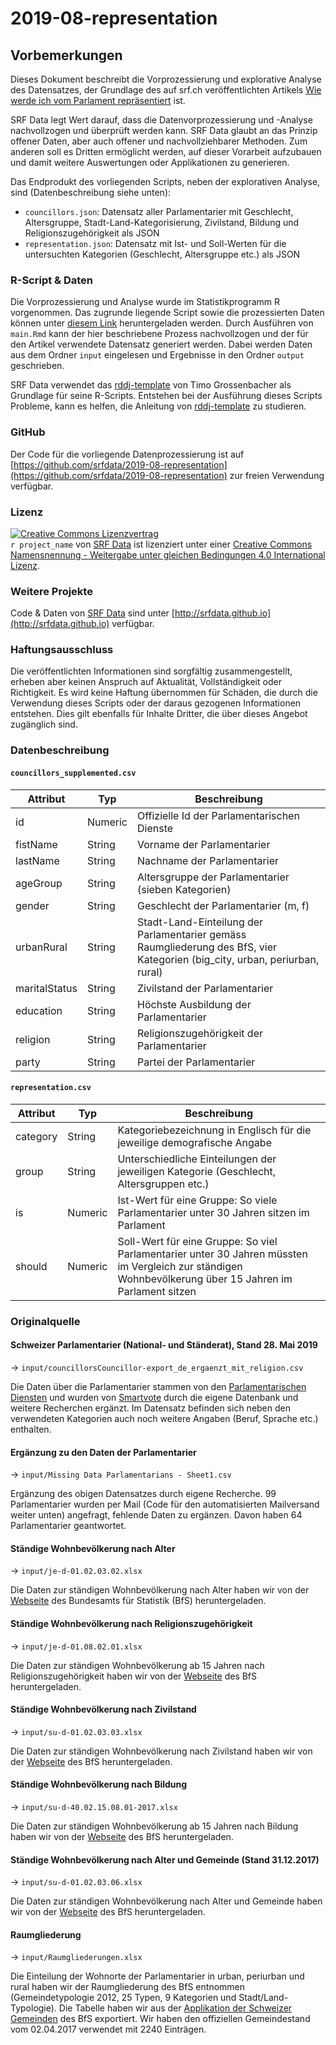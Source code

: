 # 2019-08-representation

## Vorbemerkungen

Dieses Dokument beschreibt die Vorprozessierung und explorative Analyse des Datensatzes, der Grundlage des auf srf.ch veröffentlichten Artikels [Wie werde ich vom Parlament repräsentiert](http://www.srf.ch/data) ist.

SRF Data legt Wert darauf, dass die Datenvorprozessierung und -Analyse nachvollzogen und überprüft werden kann. SRF Data glaubt an das Prinzip offener Daten, aber auch offener und nachvollziehbarer Methoden. Zum anderen soll es Dritten ermöglicht werden, auf dieser Vorarbeit aufzubauen und damit weitere Auswertungen oder Applikationen zu generieren.

Das Endprodukt des vorliegenden Scripts, neben der explorativen Analyse, sind (Datenbeschreibung siehe unten):

* `councillors.json`: Datensatz aller Parlamentarier mit Geschlecht, Altersgruppe, Stadt-Land-Kategorisierung, Zivilstand, Bildung und Religionszugehörigkeit als JSON
* `representation.json`: Datensatz mit Ist- und Soll-Werten für die untersuchten Kategorien (Geschlecht, Altersgruppe etc.) als JSON


### R-Script & Daten

Die Vorprozessierung und Analyse wurde im Statistikprogramm R vorgenommen. Das zugrunde liegende Script sowie die prozessierten Daten können unter [diesem Link](https://srfdata.github.io/2019-08-representation/rscript.zip) heruntergeladen werden. Durch Ausführen von `main.Rmd` kann der hier beschriebene Prozess nachvollzogen und der für den Artikel verwendete Datensatz generiert werden. Dabei werden Daten aus dem Ordner `input` eingelesen und Ergebnisse in den Ordner `output` geschrieben. 

SRF Data verwendet das [rddj-template](https://github.com/grssnbchr/rddj-template) von Timo Grossenbacher als Grundlage für seine R-Scripts. Entstehen bei der Ausführung dieses Scripts Probleme, kann es helfen, die Anleitung von [rddj-template](https://github.com/grssnbchr/rddj-template) zu studieren.

### GitHub

Der Code für die vorliegende Datenprozessierung ist auf [https://github.com/srfdata/2019-08-representation](https://github.com/srfdata/2019-08-representation) zur freien Verwendung verfügbar.

### Lizenz

<a rel="license" href="http://creativecommons.org/licenses/by-sa/4.0/"><img alt="Creative Commons Lizenzvertrag" style="border-width:0" src="https://i.creativecommons.org/l/by-sa/4.0/88x31.png" /></a><br /><span xmlns:dct="http://purl.org/dc/terms/" href="http://purl.org/dc/dcmitype/Dataset" property="dct:title" rel="dct:type">`r project_name`</span> von <a xmlns:cc="http://creativecommons.org/ns#" href="https://github.com/srfdata/`r project_name`" property="cc:attributionName" rel="cc:attributionURL">SRF Data</a> ist lizenziert unter einer <a rel="license" href="http://creativecommons.org/licenses/by-sa/4.0/">Creative Commons Namensnennung - Weitergabe unter gleichen Bedingungen 4.0 International Lizenz</a>.

### Weitere Projekte

Code & Daten von [SRF Data](http://srf.ch/data) sind unter [http://srfdata.github.io](http://srfdata.github.io) verfügbar.

### Haftungsausschluss

Die veröffentlichten Informationen sind sorgfältig zusammengestellt, erheben aber keinen Anspruch auf Aktualität, Vollständigkeit oder Richtigkeit. Es wird keine Haftung übernommen für Schäden, die  durch die Verwendung dieses Scripts oder der daraus gezogenen Informationen entstehen. Dies gilt ebenfalls für Inhalte Dritter, die über dieses Angebot zugänglich sind.

### Datenbeschreibung 

#### `councillors_supplemented.csv`

| Attribut | Typ | Beschreibung |
|-------|------|-----------------------------------------------------------------------------|
| id | Numeric | Offizielle Id der Parlamentarischen Dienste |
| fistName | String | Vorname der Parlamentarier |
| lastName | String | Nachname der Parlamentarier |
| ageGroup | String | Altersgruppe der Parlamentarier (sieben Kategorien) |
| gender | String | Geschlecht der Parlamentarier (m, f) |
| urbanRural | String | Stadt-Land-Einteilung der Parlamentarier gemäss Raumgliederung des BfS, vier Kategorien (big_city, urban, periurban, rural) |
| maritalStatus | String | Zivilstand der Parlamentarier |
| education | String | Höchste Ausbildung der Parlamentarier |
| religion | String | Religionszugehörigkeit der Parlamentarier |
| party | String | Partei der Parlamentarier |


#### `representation.csv`

| Attribut | Typ | Beschreibung |
|-------|------|-----------------------------------------------------------------------------|
| category | String | Kategoriebezeichnung in Englisch für die jeweilige demografische Angabe |
| group | String | Unterschiedliche Einteilungen der jeweiligen Kategorie (Geschlecht, Altersgruppen etc.) |
| is | Numeric | Ist-Wert für eine Gruppe: So viele Parlamentarier unter 30 Jahren sitzen im Parlament |
| should | Numeric | Soll-Wert für eine Gruppe: So viel Parlamentarier unter 30 Jahren müssten im Vergleich zur ständigen Wohnbevölkerung über 15 Jahren im Parlament sitzen |


### Originalquelle

#### Schweizer Parlamentarier (National- und Ständerat), Stand 28. Mai 2019 

&rarr; `input/councillorsCouncillor-export_de_ergaenzt_mit_religion.csv`

Die Daten über die Parlamentarier stammen von den [Parlamentarischen Diensten](https://www.parlament.ch/de/%C3%BCber-das-parlament/parlamentsdienste) und wurden von [Smartvote](https://www.smartvote.ch/) durch die eigene Datenbank und weitere Recherchen ergänzt. Im Datensatz befinden sich neben den verwendeten Kategorien auch noch weitere Angaben (Beruf, Sprache etc.) enthalten.

#### Ergänzung zu den Daten der Parlamentarier

&rarr; `input/Missing Data Parlamentarians - Sheet1.csv`

Ergänzung des obigen Datensatzes durch eigene Recherche. 99 Parlamentarier wurden per Mail (Code für den automatisierten Mailversand weiter unten) angefragt, fehlende Daten zu ergänzen. Davon haben 64 Parlamentarier geantwortet.

#### Ständige Wohnbevölkerung nach Alter

&rarr; `input/je-d-01.02.03.02.xlsx`

Die Daten zur ständigen Wohnbevölkerung nach Alter haben wir von der [Webseite](https://www.bfs.admin.ch/bfs/de/home/statistiken/bevoelkerung/stand-entwicklung/alter-zivilstand-staatsangehoerigkeit.assetdetail.5866882.html) des Bundesamts für Statistik (BfS) heruntergeladen.

#### Ständige Wohnbevölkerung nach Religionszugehörigkeit

&rarr; `input/je-d-01.08.02.01.xlsx`

Die Daten zur ständigen Wohnbevölkerung ab 15 Jahren nach Religionszugehörigkeit haben wir von der [Webseite](https://www.bfs.admin.ch/bfs/de/home/statistiken/bevoelkerung/sprachen-religionen/religionen.assetdetail.7226715.html) des BfS heruntergeladen.

#### Ständige Wohnbevölkerung nach Zivilstand

&rarr; `input/su-d-01.02.03.03.xlsx`

Die Daten zur ständigen Wohnbevölkerung nach Zivilstand haben wir von der [Webseite](https://www.bfs.admin.ch/bfs/de/home/statistiken/kataloge-datenbanken/tabellen.assetdetail.5886132.html) des BfS heruntergeladen.

#### Ständige Wohnbevölkerung nach Bildung

&rarr; `input/su-d-40.02.15.08.01-2017.xlsx`

Die Daten zur ständigen Wohnbevölkerung ab 15 Jahren nach Bildung haben wir von der [Webseite](https://www.bfs.admin.ch/bfs/de/home/statistiken/kataloge-datenbanken/tabellen.assetdetail.7226522.html) des BfS heruntergeladen.

####  Ständige Wohnbevölkerung nach Alter und Gemeinde (Stand 31.12.2017)

&rarr; `input/su-d-01.02.03.06.xlsx`

Die Daten zur ständigen Wohnbevölkerung nach Alter und Gemeinde haben wir von der [Webseite](https://www.bfs.admin.ch/bfs/de/home/statistiken/kataloge-datenbanken/tabellen.assetdetail.5886142.html) des BfS heruntergeladen.

####  Raumgliederung

&rarr; `input/Raumgliederungen.xlsx`

Die Einteilung der Wohnorte der Parlamentarier in urban, periurban und rural haben wir der Raumgliederung des BfS entnommen (Gemeindetypologie 2012, 25 Typen, 9 Kategorien und Stadt/Land-Typologie). Die Tabelle haben wir aus der [Applikation der Schweizer Gemeinden](https://www.agvchapp.bfs.admin.ch/de/typologies/query) des BfS exportiert. Wir haben den offiziellen Gemeindestand vom 02.04.2017 verwendet mit 2240 Einträgen.